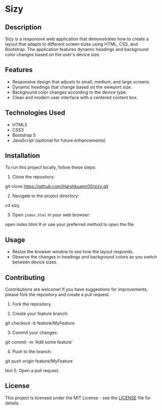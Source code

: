# Sizy

## Description
Sizy is a responsive web application that demonstrates how to create a layout that adapts to different screen sizes using HTML, CSS, and Bootstrap. The application features dynamic headings and background color changes based on the user's device size.

## Features
- Responsive design that adjusts to small, medium, and large screens.
- Dynamic headings that change based on the viewport size.
- Background color changes according to the device type.
- Clean and modern user interface with a centered content box.

## Technologies Used
- HTML5
- CSS3
- Bootstrap 5
- JavaScript (optional for future enhancements)

## Installation

To run this project locally, follow these steps:

1. Clone the repository:

git clone https://github.com/Harshkuamr00/sizy.git

2. Navigate to the project directory:

cd sizy

3. Open `index.html` in your web browser:

open index.html # or use your preferred method to open the file

## Usage

- Resize the browser window to see how the layout responds.
- Observe the changes in headings and background colors as you switch between device sizes.

## Contributing

Contributions are welcome! If you have suggestions for improvements, please fork the repository and create a pull request.

1. Fork the repository.

2. Create your feature branch:

git checkout -b feature/MyFeature

3. Commit your changes:

git commit -m 'Add some feature'

4. Push to the branch:

git push origin feature/MyFeature

text
5. Open a pull request.

## License

This project is licensed under the MIT License - see the [LICENSE](LICENSE) file for details.
